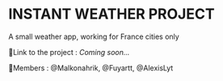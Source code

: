 # INSTANT WEATHER PROJECT
A small weather app, working for France cities only

📄Link to the project : _Coming soon..._

👨Members : @Malkonahrik, @Fuyartt, @AlexisLyt
